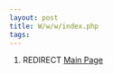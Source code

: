 ```yaml
---
layout: post 
title: W/w/w/index.php
tags: 
---
```


1.  REDIRECT [Main Page](Main_Page "wikilink")
